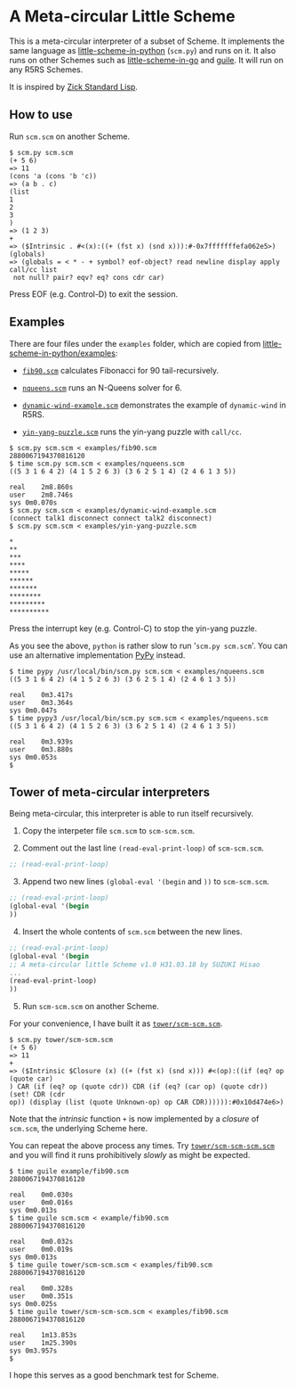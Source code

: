 # A Meta-circular Little Scheme

This is a meta-circular interpreter of a subset of Scheme.
It implements the same language as
[little-scheme-in-python](https://github.com/nukata/little-scheme-in-python)
(`scm.py`) and runs on it.
It also runs on other Schemes such as
[little-scheme-in-go](https://github.com/nukata/little-scheme-in-go) and
[guile](https://www.gnu.org/software/guile/).
It will run on any R5RS Schemes.

It is inspired by [Zick Standard Lisp](https://github.com/zick/ZickStandardLisp).

## How to use

Run `scm.scm` on another Scheme.

```
$ scm.py scm.scm
(+ 5 6)
=> 11
(cons 'a (cons 'b 'c))
=> (a b . c)
(list
1
2
3
)
=> (1 2 3)
+
=> ($Intrinsic . #<(x):((+ (fst x) (snd x))):#-0x7fffffffefa062e5>)
(globals)
=> (globals = < * - + symbol? eof-object? read newline display apply call/cc list
 not null? pair? eqv? eq? cons cdr car)
```

Press EOF (e.g. Control-D) to exit the session.


## Examples

There are four files under the `examples` folder, which
are copied from 
[little-scheme-in-python/examples](https://github.com/nukata/little-scheme-in-python/tree/v1.1.0/examples):

- [`fib90.scm`](examples/fib90.scm)
  calculates Fibonacci for 90 tail-recursively.

- [`nqueens.scm`](examples/nqueens.scm)
  runs an N-Queens solver for 6.

- [`dynamic-wind-example.scm`](examples/dynamic-wind-example.scm)
  demonstrates the example of `dynamic-wind` in R5RS.

- [`yin-yang-puzzle.scm`](examples/yin-yang-puzzle.scm)
  runs the yin-yang puzzle with `call/cc`.

```
$ scm.py scm.scm < examples/fib90.scm 
2880067194370816120
$ time scm.py scm.scm < examples/nqueens.scm
((5 3 1 6 4 2) (4 1 5 2 6 3) (3 6 2 5 1 4) (2 4 6 1 3 5))

real	2m8.860s
user	2m8.746s
sys	0m0.070s
$ scm.py scm.scm < examples/dynamic-wind-example.scm 
(connect talk1 disconnect connect talk2 disconnect)
$ scm.py scm.scm < examples/yin-yang-puzzle.scm

*
**
***
****
*****
******
*******
********
*********
**********
```

Press the interrupt key (e.g. Control-C) to stop the yin-yang puzzle.

As you see the above, `python` is rather slow to run '`scm.py scm.scm`'.
You can use an alternative implementation [PyPy](https://pypy.org) instead.

```
$ time pypy /usr/local/bin/scm.py scm.scm < examples/nqueens.scm 
((5 3 1 6 4 2) (4 1 5 2 6 3) (3 6 2 5 1 4) (2 4 6 1 3 5))

real	0m3.417s
user	0m3.364s
sys	0m0.047s
$ time pypy3 /usr/local/bin/scm.py scm.scm < examples/nqueens.scm 
((5 3 1 6 4 2) (4 1 5 2 6 3) (3 6 2 5 1 4) (2 4 6 1 3 5))

real	0m3.939s
user	0m3.880s
sys	0m0.053s
$ 
```


## Tower of meta-circular interpreters

Being meta-circular, this interpreter is able to run itself recursively.

 1. Copy the interpeter file `scm.scm` to `scm-scm.scm`.

 2. Comment out the last line `(read-eval-print-loop)` of `scm-scm.scm`.

```Scheme
;; (read-eval-print-loop)
```

 3. Append two new lines `(global-eval '(begin` and `))` to `scm-scm.scm`.

```Scheme
;; (read-eval-print-loop)
(global-eval '(begin
))
```

 4. Insert the whole contents of `scm.scm` between the new lines.

```Scheme
;; (read-eval-print-loop)
(global-eval '(begin
;; A meta-circular little Scheme v1.0 H31.03.18 by SUZUKI Hisao
...
(read-eval-print-loop)
))
```

 5. Run `scm-scm.scm` on another Scheme.

For your convenience, I have built it as [`tower/scm-scm.scm`](tower/scm-scm.scm).

```
$ scm.py tower/scm-scm.scm
(+ 5 6)
=> 11
+
=> ($Intrinsic $Closure (x) ((+ (fst x) (snd x))) #<(op):((if (eq? op (quote car)
) CAR (if (eq? op (quote cdr)) CDR (if (eq? (car op) (quote cdr)) (set! CDR (cdr 
op)) (display (list (quote Unknown-op) op CAR CDR)))))):#0x10d474e6>)
```

Note that the _intrinsic_ function `+` is now implemented by a _closure_
of `scm.scm`, the underlying Scheme here.

You can repeat the above process any times.
Try [`tower/scm-scm-scm.scm`](tower/scm-scm-scm.scm) and you will find it runs
prohibitively _slowly_ as might be expected.

```
$ time guile example/fib90.scm
2880067194370816120

real	0m0.030s
user	0m0.016s
sys	0m0.013s
$ time guile scm.scm < example/fib90.scm
2880067194370816120

real	0m0.032s
user	0m0.019s
sys	0m0.013s
$ time guile tower/scm-scm.scm < examples/fib90.scm
2880067194370816120

real	0m0.328s
user	0m0.351s
sys	0m0.025s
$ time guile tower/scm-scm-scm.scm < examples/fib90.scm
2880067194370816120

real	1m13.853s
user	1m25.390s
sys	0m3.957s
$ 
```

I hope this serves as a good benchmark test for Scheme.
